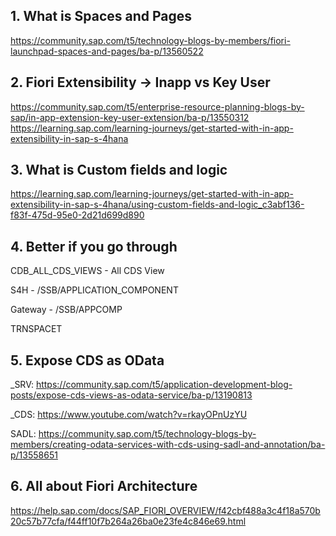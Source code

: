 ## 1. What is Spaces and Pages
https://community.sap.com/t5/technology-blogs-by-members/fiori-launchpad-spaces-and-pages/ba-p/13560522

## 2. Fiori Extensibility -> Inapp vs Key User
https://community.sap.com/t5/enterprise-resource-planning-blogs-by-sap/in-app-extension-key-user-extension/ba-p/13550312
https://learning.sap.com/learning-journeys/get-started-with-in-app-extensibility-in-sap-s-4hana

## 3. What is Custom fields and logic
https://learning.sap.com/learning-journeys/get-started-with-in-app-extensibility-in-sap-s-4hana/using-custom-fields-and-logic_c3abf136-f83f-475d-95e0-2d21d699d890

## 4. Better if you go through
CDB_ALL_CDS_VIEWS - All CDS View

S4H - /SSB/APPLICATION_COMPONENT

Gateway - /SSB/APPCOMP 

TRNSPACET

## 5. Expose CDS as OData
_SRV: https://community.sap.com/t5/application-development-blog-posts/expose-cds-views-as-odata-service/ba-p/13190813

_CDS: https://www.youtube.com/watch?v=rkayOPnUzYU

SADL: https://community.sap.com/t5/technology-blogs-by-members/creating-odata-services-with-cds-using-sadl-and-annotation/ba-p/13558651

## 6. All about Fiori Architecture
https://help.sap.com/docs/SAP_FIORI_OVERVIEW/f42cbf488a3c4f18a570b20c57b77cfa/f44ff10f7b264a26ba0e23fe4c846e69.html
